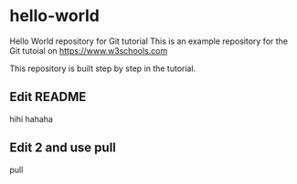 # hello-world
Hello World repository for Git tutorial
This is an example repository for the Git tutoial on https://www.w3schools.com

This repository is built step by step in the tutorial.

## Edit README
hihi 
hahaha

## Edit 2 and use pull
pull
